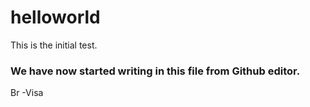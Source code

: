 # helloworld
This is the initial test.

### We have now started writing in this file from Github editor.

Br
-Visa
